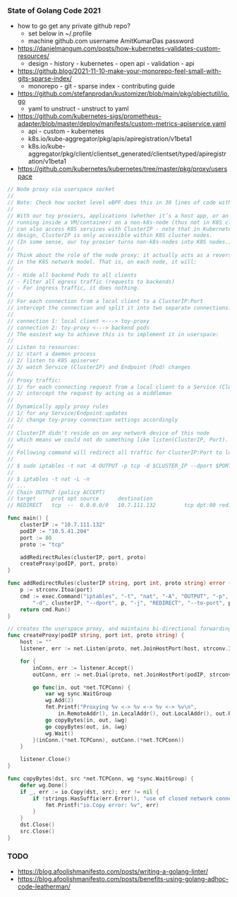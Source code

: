 ### State of Golang Code 2021
- how to go get any private github repo?
	- set below in ~/.profile
	- machine github.com username AmitKumarDas password <my github token with relevant access>
- https://danielmangum.com/posts/how-kubernetes-validates-custom-resources/
	- design - history - kubernetes - open api - validation - api
- https://github.blog/2021-11-10-make-your-monorepo-feel-small-with-gits-sparse-index/
	- monorepo - git - sparse index - contributing guide
- https://github.com/stefanprodan/kustomizer/blob/main/pkg/objectutil/io.go
	- yaml to unstruct - unstruct to yaml
- https://github.com/kubernetes-sigs/prometheus-adapter/blob/master/deploy/manifests/custom-metrics-apiservice.yaml
	- api - custom - kubernetes
	- k8s.io/kube-aggregator/pkg/apis/apiregistration/v1beta1
	- k8s.io/kube-aggregator/pkg/client/clientset_generated/clientset/typed/apiregistration/v1beta1
- https://github.com/kubernetes/kubernetes/tree/master/pkg/proxy/userspace

```go
// Node proxy via userspace socket
//
// Note: Check how socket level eBPF does this in 30 lines of code with best performance
//
// With our toy proxiers, applications (whether it’s a host app, or an app
// running inside a VM/container) on a non-k8s-node (thus not in K8S cluster)
// can also access K8S services with ClusterIP - note that in Kubernetes’s
// design, ClusterIP is only accessible within K8S cluster nodes.
// (In some sense, our toy proxier turns non-k8s-nodes into K8S nodes.)
//
// Think about the role of the node proxy: it actually acts as a reverse proxy
// in the K8S network model. That is, on each node, it will:
//
// - Hide all backend Pods to all clients
// - Filter all egress traffic (requests to backends)
// - For ingress traffic, it does nothing.
//
// For each connection from a local client to a ClusterIP:Port
// intercept the connection and split it into two separate connections:
//
// connection 1: local client <---> toy-proxy
// connection 2: toy-proxy <---> backend pods
// The easiest way to achieve this is to implement it in userspace:
//
// Listen to resources:
// 1/ start a daemon process
// 2/ listen to K8S apiserver
// 3/ watch Service (ClusterIP) and Endpoint (Pod) changes
//
// Proxy traffic:
// 1/ for each connecting request from a local client to a Service (ClusterIP)
// 2/ intercept the request by acting as a middleman
//
// Dynamically apply proxy rules
// 1/ for any Service/Endpoint updates
// 2/ change toy-proxy connection settings accordingly
//
// ClusterIP didn't reside on on any network device of this node
// which means we could not do something like listen(ClusterIP, Port).
//
// Following command will redirect all traffic for ClusterIP:Port to localhost:Port
//
// $ sudo iptables -t nat -A OUTPUT -p tcp -d $CLUSTER_IP --dport $PORT -j REDIRECT --to-port $PORT
//
// $ iptables -t nat -L -n
// ...
// Chain OUTPUT (policy ACCEPT)
// target     prot opt source      destination
// REDIRECT   tcp  --  0.0.0.0/0   10.7.111.132         tcp dpt:80 redir ports 80

func main() {
	clusterIP := "10.7.111.132"
	podIP := "10.5.41.204"
	port := 80
	proto := "tcp"

	addRedirectRules(clusterIP, port, proto)
	createProxy(podIP, port, proto)
}

func addRedirectRules(clusterIP string, port int, proto string) error {
	p := strconv.Itoa(port)
	cmd := exec.Command("iptables", "-t", "nat", "-A", "OUTPUT", "-p", "tcp",
		"-d", clusterIP, "--dport", p, "-j", "REDIRECT", "--to-port", p)
	return cmd.Run()
}

// creates the userspace proxy, and maintains bi-directional forwarding
func createProxy(podIP string, port int, proto string) {
	host := ""
	listener, err := net.Listen(proto, net.JoinHostPort(host, strconv.Itoa(port)))

	for {
		inConn, err := listener.Accept()
		outConn, err := net.Dial(proto, net.JoinHostPort(podIP, strconv.Itoa(port)))

		go func(in, out *net.TCPConn) {
			var wg sync.WaitGroup
			wg.Add(2)
			fmt.Printf("Proxying %v <-> %v <-> %v <-> %v\n",
				in.RemoteAddr(), in.LocalAddr(), out.LocalAddr(), out.RemoteAddr())
			go copyBytes(in, out, &wg)
			go copyBytes(out, in, &wg)
			wg.Wait()
		}(inConn.(*net.TCPConn), outConn.(*net.TCPConn))
	}

	listener.Close()
}

func copyBytes(dst, src *net.TCPConn, wg *sync.WaitGroup) {
	defer wg.Done()
	if _, err := io.Copy(dst, src); err != nil {
		if !strings.HasSuffix(err.Error(), "use of closed network connection") {
			fmt.Printf("io.Copy error: %v", err)
		}
	}
	dst.Close()
	src.Close()
}
```



### TODO
- https://blog.afoolishmanifesto.com/posts/writing-a-golang-linter/
- https://blog.afoolishmanifesto.com/posts/benefits-using-golang-adhoc-code-leatherman/
